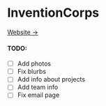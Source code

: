 # InventionCorps

[Website →](https://amadrzyk.github.io/InventionCorps/)


#### TODO: 
- [ ] Add photos
- [ ] Fix blurbs
- [ ] Add info about projects
- [ ] Add team info
- [ ] Fix email page 
